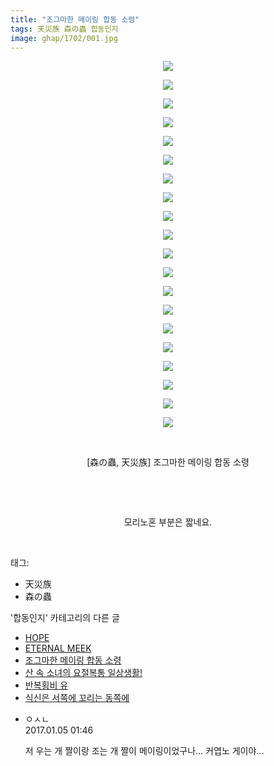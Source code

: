 ```yaml
---
title: "조그마한 메이링 합동 소령"
tags: 天災族 森の蟲 합동인지
image: ghap/1702/001.jpg
---
```

<div class="article">
<p style="text-align: center; clear: none; float: none;"><img src="{{ site.nasurl }}/ghap/1702/001.jpg"/></p>
<p style="text-align: center; clear: none; float: none;"><img src="{{ site.nasurl }}/ghap/1702/002.jpg"/></p>
<p style="text-align: center; clear: none; float: none;"><img src="{{ site.nasurl }}/ghap/1702/003.jpg"/></p>
<p style="text-align: center; clear: none; float: none;"><img src="{{ site.nasurl }}/ghap/1702/004.jpg"/></p>
<p style="text-align: center; clear: none; float: none;"><img src="{{ site.nasurl }}/ghap/1702/005.jpg"/></p>
<p style="text-align: center; clear: none; float: none;"><img src="{{ site.nasurl }}/ghap/1702/006.jpg"/></p>
<p style="text-align: center; clear: none; float: none;"><img src="{{ site.nasurl }}/ghap/1702/007.jpg"/></p>
<p style="text-align: center; clear: none; float: none;"><img src="{{ site.nasurl }}/ghap/1702/008.jpg"/></p>
<p style="text-align: center; clear: none; float: none;"><img src="{{ site.nasurl }}/ghap/1702/009.jpg"/></p>
<p style="text-align: center; clear: none; float: none;"><img src="{{ site.nasurl }}/ghap/1702/010.jpg"/></p>
<p style="text-align: center; clear: none; float: none;"><img src="{{ site.nasurl }}/ghap/1702/011.jpg"/></p>
<p style="text-align: center; clear: none; float: none;"><img src="{{ site.nasurl }}/ghap/1702/012.jpg"/></p>
<p style="text-align: center; clear: none; float: none;"><img src="{{ site.nasurl }}/ghap/1702/013.jpg"/></p>
<p style="text-align: center; clear: none; float: none;"><img src="{{ site.nasurl }}/ghap/1702/014.jpg"/></p>
<p style="text-align: center; clear: none; float: none;"><img src="{{ site.nasurl }}/ghap/1702/015.jpg"/></p>
<p style="text-align: center; clear: none; float: none;"><img src="{{ site.nasurl }}/ghap/1702/016.jpg"/></p>
<p style="text-align: center; clear: none; float: none;"><img src="{{ site.nasurl }}/ghap/1702/017.jpg"/></p>
<p style="text-align: center; clear: none; float: none;"><img src="{{ site.nasurl }}/ghap/1702/018.jpg"/></p>
<p style="text-align: center; clear: none; float: none;"><img src="{{ site.nasurl }}/ghap/1702/019.jpg"/></p>
<p style="text-align: center; clear: none; float: none;"><img src="{{ site.nasurl }}/ghap/1702/020.jpg"/></p>
<p style="text-align: center; clear: none; float: none;"><br/></p>
<p style="text-align: center; clear: none; float: none;">[森の蟲, 天災族] 조그마한 메이링 합동 소령</p>
<p style="text-align: center; clear: none; float: none;"><br/></p>
<p style="text-align: center; clear: none; float: none;"><br/></p>
<p style="text-align: center; clear: none; float: none;">모리노혼 부분은 짧네요.</p>
<p><br/></p>
</div><div class="tagTrail">
<p>태그: </p>
<ul>
<li>天災族</li>
<li>森の蟲</li>
</ul>
</div><div class="another">
<p>'합동인지' 카테고리의 다른 글</p>
<ul>
<li><a href="/2016-08-20-ghap_1714">HOPE</a></li>
<li><a href="/2016-08-20-ghap_1711">ETERNAL MEEK</a></li>
<li><a href="/2016-08-19-ghap_1702">조그마한 메이링 합동 소령</a></li>
<li><a href="/2016-08-17-ghap_1649">산 속 소녀의 요절복통 일상생활!</a></li>
<li><a href="/2016-08-16-ghap_1608">반복횡비  유</a></li>
<li><a href="/2016-08-16-ghap_1601">식신은 서쪽에 꼬리는 동쪽에</a></li>
</ul>
</div><div class="cb_module cb_fluid">
<div class="cb_wrt cb_profile">
<div class="comment">
<ul>
<li class="cb_thumb_off" id="comment14883369">
<div class="cb_comment_area">
<div class="cb_info_area">
<div class="cb_section">
<span class="cb_nick_name">ㅇㅅㄴ</span>
</div>
<div class="cb_section">
<span class="cb_date">2017.01.05 01:46 </span>
</div>
</div>
<div class="cb_dsc_comment">
<p class="cb_dsc">
											저 우는 개 짤이랑 조는 개 짤이 메이링이었구나... 커엽노 게이야...
										</p>
</div>
</div></li>
</ul>
</div>
</div><!-- commentList close -->
</div>
<br/>
<p id="refer"></p>
<br/>
